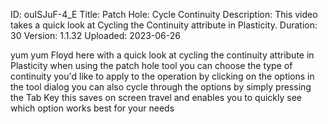 ID: ouISJuF-4_E
Title: Patch Hole: Cycle Continuity
Description: This video takes a quick look at Cycling the Continuity attribute in Plasticity.
Duration: 30
Version: 1.1.32
Uploaded: 2023-06-26

yum yum
Floyd here with a quick look at cycling
the continuity attribute in Plasticity
when using the patch hole tool you can
choose the type of continuity you'd like
to apply to the operation by clicking on
the options in the tool dialog you can
also cycle through the options by simply
pressing the Tab Key this saves on
screen travel and enables you to quickly
see which option works best for your
needs
